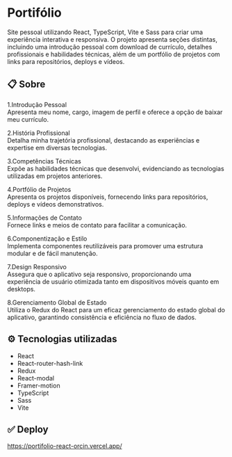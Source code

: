 # Portifólio

Site pessoal utilizando React, TypeScript, Vite e Sass para criar uma experiência interativa e responsiva. O projeto apresenta seções distintas, incluindo uma introdução pessoal com download de currículo, detalhes profissionais e habilidades técnicas, além de um portfólio de projetos com links para repositórios, deploys e vídeos.

## 📋 Sobre

1.Introdução Pessoal</br>
  Apresenta meu nome, cargo, imagem de perfil e oferece a opção de baixar meu currículo.
  
2.História Profissional</br>
Detalha minha trajetória profissional, destacando as experiências e expertise em diversas tecnologias.

3.Competências Técnicas</br>
Expõe as habilidades técnicas que desenvolvi, evidenciando as tecnologias utilizadas em projetos anteriores.

4.Portfólio de Projetos</br>
Apresenta os projetos disponíveis, fornecendo links para repositórios, deploys e vídeos demonstrativos.

5.Informações de Contato</br>
Fornece links e meios de contato para facilitar a comunicação.

6.Componentização e Estilo</br>
Implementa componentes reutilizáveis para promover uma estrutura modular e de fácil manutenção.</br>

7.Design Responsivo</br>
Assegura que o aplicativo seja responsivo, proporcionando uma experiência de usuário otimizada tanto em dispositivos móveis quanto em desktops.

8.Gerenciamento Global de Estado</br>
Utiliza o Redux do React para um eficaz gerenciamento do estado global do aplicativo, garantindo consistência e eficiência no fluxo de dados.

## ⚙️ Tecnologias utilizadas

- React
- React-router-hash-link
- Redux
- React-modal
- Framer-motion
- TypeScript
- Sass
- Vite


## ✅ Deploy

https://portifolio-react-orcin.vercel.app/
